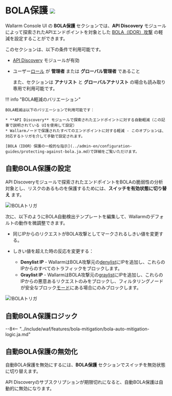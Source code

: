 [variability-in-endpoints-docs]: ../about-wallarm/api-discovery.ja.md#variability-in-endpoints
[changes-in-api-docs]: api-discovery.ja.md#tracking-changes-in-api
[bola-protection-for-endpoints-docs]: ../about-wallarm/api-discovery.ja.md#automatic-bola-protection

# BOLA保護 <a href="../../about-wallarm/subscription-plans/#subscription-plans"><img src="../../images/api-security-tag.svg" style="border: none;"></a>

Wallarm Console UI の **BOLA保護** セクションでは、**API Discovery** モジュールによって探索されたAPIエンドポイントを対象とした [BOLA（IDOR）攻撃](../attacks-vulns-list.ja.md#broken-object-level-authorization-bola) の軽減を設定することができます。

このセクションは、以下の条件で利用可能です。

* [API Discovery](../about-wallarm/api-discovery.ja.md) モジュールが有効
* ユーザー[ロール](settings/users.ja.md#user-roles) が **管理者** または **グローバル管理者** であること

    また、セクションは **アナリスト** と **グローバルアナリスト** の場合も読み取り専用で利用可能です。

!!! info "BOLA軽減のバリエーション"

    BOLA軽減は以下のバリエーションで利用可能です：

    * **API Discovery** モジュールで探索されたエンドポイントに対する自動軽減（この記事で説明されている UIを使用して設定）
    * Wallarmノードで保護されたすべてのエンドポイントに対する軽減 - このオプションは、対応するトリガを介して手動で設定されます。

    [BOLA（IDOR）保護の一般的な指示](../admin-en/configuration-guides/protecting-against-bola.ja.md)で詳細をご覧いただけます。

## 自動BOLA保護の設定

API Discoveryモジュールで探索されたエンドポイントをBOLAの脆弱性の分析対象とし、リスクのあるものを保護するためには、**スイッチを有効状態に切り替え** ます。

![!BOLAトリガ](../images/user-guides/bola-protection/trigger-enabled-state.png)

次に、以下のようにBOLA自動検出テンプレートを編集して、Wallarmのデフォルトの動作を微調整できます。

* 同じIPからのリクエストがBOLA攻撃としてマークされるしきい値を変更する。
* しきい値を超えた時の反応を変更する：

    * **Denylist IP** - WallarmはBOLA攻撃元の[denylist](ip-lists/denylist.ja.md)にIPを追加し、これらのIPからのすべてのトラフィックをブロックします。
    * **Graylist IP** - WallarmはBOLA攻撃元の[graylist](ip-lists/graylist.ja.md)にIPを追加し、これらのIPからの悪意あるリクエストのみをブロックし、フィルタリングノードが安全なブロック[モード](../admin-en/configure-wallarm-mode.ja.md)にある場合にのみブロックします。

![!BOLAトリガ](../images/user-guides/bola-protection/trigger-template.png)

## 自動BOLA保護ロジック

--8<-- "../include/waf/features/bola-mitigation/bola-auto-mitigation-logic.ja.md"

## 自動BOLA保護の無効化

自動BOLA保護を無効にするには、**BOLA保護** セクションでスイッチを無効状態に切り替えます。

API Discoveryのサブスクリプションが期限切れになると、自動BOLA保護は自動的に無効になります。
